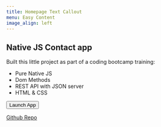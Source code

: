 ```yaml
---
title: Homepage Text Callout
menu: Easy Content
image_align: left
---
```


## Native JS Contact app

Built this little project as part of a coding bootcamp training:

- Pure Native JS
- Dom Methods
- REST API with JSON server
- HTML & CSS

<a href="https://soltonbaev.com/projects/contacts-web-app"><button class="btn">Launch App</button></a>

[Github Repo](https://github.com/soltonbaev/contacts-web-app)
